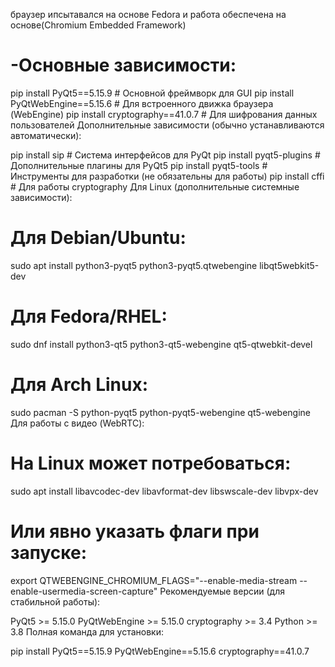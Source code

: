 браузер ипсытавался на основе Fedora и работа обеспечена на основе(Chromium Embedded Framework)
# -Основные зависимости:


pip install PyQt5==5.15.9           # Основной фреймворк для GUI
pip install PyQtWebEngine==5.15.6   # Для встроенного движка браузера (WebEngine)
pip install cryptography==41.0.7    # Для шифрования данных пользователей
Дополнительные зависимости (обычно устанавливаются автоматически):


pip install sip                     # Система интерфейсов для PyQt
pip install pyqt5-plugins           # Дополнительные плагины для PyQt5
pip install pyqt5-tools             # Инструменты для разработки (не обязательны для работы)
pip install cffi                    # Для работы cryptography
Для Linux (дополнительные системные зависимости):


# Для Debian/Ubuntu:
sudo apt install python3-pyqt5 python3-pyqt5.qtwebengine libqt5webkit5-dev

# Для Fedora/RHEL:
sudo dnf install python3-qt5 python3-qt5-webengine qt5-qtwebkit-devel

# Для Arch Linux:
sudo pacman -S python-pyqt5 python-pyqt5-webengine qt5-webengine
Для работы с видео (WebRTC):

# На Linux может потребоваться:
sudo apt install libavcodec-dev libavformat-dev libswscale-dev libvpx-dev

# Или явно указать флаги при запуске:
export QTWEBENGINE_CHROMIUM_FLAGS="--enable-media-stream --enable-usermedia-screen-capture"
Рекомендуемые версии (для стабильной работы):

PyQt5 >= 5.15.0
PyQtWebEngine >= 5.15.0
cryptography >= 3.4
Python >= 3.8
Полная команда для установки:

pip install PyQt5==5.15.9 PyQtWebEngine==5.15.6 cryptography==41.0.7
